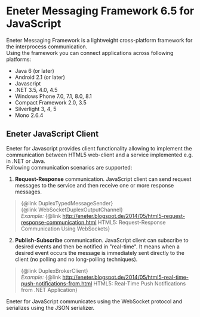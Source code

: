 # Eneter Messaging Framework 6.5 for JavaScript #

Eneter Messaging Framework is a lightweight cross-platform framework for the interprocess communication.<br/>
Using the framework you can connect applications across following platforms:
<ul>
	<li>Java 6 (or later)</li>
	<li>Android 2.1 (or later)</li>
	<li>Javascript</li>
	<li>.NET 3.5, 4.0, 4.5</li>
	<li>Windows Phone 7.0, 7.1, 8.0, 8.1</li>
	<li>Compact Framework 2.0, 3.5</li>
	<li>Silverlight 3, 4, 5</li>
	<li>Mono 2.6.4</li>
</ul>

## Eneter JavaScript Client ##
Eneter for Javascript provides client functionality allowing to implement the communication between HTML5 web-client
and a service implemented e.g. in .NET or Java.<br/>
Following communication scenarios are supported:

1. **Request-Response** communication.
JavaScript client can send request messages to the service and then receive one or more response messages.
> {@link DuplexTypedMessageSender}<br/>
> {@link WebSocketDuplexOutputChannel}<br/>
_Example:_ {@link http://eneter.blogspot.de/2014/05/html5-request-response-communication.html HTML5: Request-Response Communication Using WebSockets}

2. **Publish-Subscribe** communication.
JavaScript client can subscribe to desired events and then be notified in "real-time". It means when a desired
event occurs the message is immediately sent directly to the client (no polling and no long-polling techniques).
> {@link DuplexBrokerClient}<br/>
_Example:_ {@link http://eneter.blogspot.de/2014/05/html5-real-time-push-notifications-from.html HTML5: Real-Time Push Notifications from .NET Application}

Eneter for JavaScript communicates using the WebSocket protocol and serializes using the JSON serializer.
